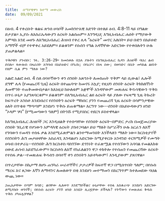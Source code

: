 ```yaml
---
title:  ሰማያዊዋን ከተማ መውረስ
date:  09/09/2021
---
```


በዕብ. 4 የቀረቡት ቁልፍ ጽንሰ ሀሳቦች አመክንዮአዊ እድገት በተለይ ዕብ. 4:8-11 ላይ በግልጽ ይታያል። ኢያሱ ለእስራኤላውያን ዕረፍት አልሰጠም። እንግዲህ; እግዚአብሔር ሐሰት የማያውቅ አምላክ እንደ መሆኑ ለእግዚአብሔር ሕዝብ የቀረ ሌላ “ዕረፍት” መኖር አለበት። ይህ ቡድን በአይሁድ አማኞች ብቻ የተዋቀረ አይደለም። ይልቁንም የሱስን የግል አዳኛቸው አድርገው የተቀበሉትን ሁሉ ያጠቃልላል።

`ጥቅሶቹን ያንብቡ: ገላ. 3:26-29። ከመስቀሉ በኋላ ያሉትን የእግዚአብሔር ኪዳን ሕዝቦች ባህሪ ልብ ይበሉ። ጳውሎስ በጻፈበት አግባብ በአይሁድና በግሪክ; በባሪያና በነጻ ሰው; በወንድና በሴት መካከል ልዩነት የለም ሲል ምን ማለቱ ነው?`

አልፎ አልፎ ዕብ. 4 ስለ ሰባተኛውን ቀን ሰንበት አጽንኦት ለመስጠት ጥቅም ላይ ሲውል፤ ሌሎች ደግሞ ሌላ (የመጨረሻ ጊዜ) ዕረፍት በተጨባጭ ከመኖሩ አኳያ; የዚህን ሰንበት ዕረፍት ትክክለኛነት ለመሞገት ተጠቅመውበታል። ከእነዚህ ከሁለቱም አቋሞች አንዳቸውም መጽሐፍ ቅዱሳዊውን ጥቅስ በጥሩ ሁኔታ አያንጸባርቁም። ይልቁንም በእግዚአብሔር ልዩ ዕረፍት ላይ ያለው የፍጻሜ ጊዜ ትኩረት ከፍጥረት አንስቶ እንደነበረና የሰንበትን ዕረፍት ማክበር ያንን የመጨረሻ ጊዜ ዕረፍት በሳምንታዊው ዕለት በጥቂቱ ማጣጣም እንደሆነ ጥቅሱ ይጠቁማል። እርግጥ ነው--ሰንበት በአይሁዳውያን ዘንድ “ኦላም ሃባ” (የሚመጣውን ዓለም) በትንሹ የሚያበስር ተደርጎ ይስተዋላል።

ከእግዚአብሔር ሕዝቦች ጋር እንዲዘልቅ የተሰጣቸው የሰንበት ዕረፍት-በምድር ታሪክ በመጀመሪያው ሰንበት ገቢራዊ የሆነውን አምላካዊ ዕረፍት ያስተጋባል። ይህ ማለት ከሥራችን ሁሉ አርፈን ለእኛ የገባውን የመዳን ተስፋ ቃል እንደሚፈጽምልን ልንተማመንበት እንችላለን ማለት ነው። ክርስቲያኖች የሰንበትን ሕግ መታዘዛቸው አስፈላጊ እንዳልሆነ አድርገው ከሚያቀርቡ አንዳንድ ተርጓሚዎች የሙግት ሀሳብ በተቃራኒ--የሰንበት ሕግ ክርስቶስ ባስገኘው ደኅንነት ተፈጽሟል የተሰኘውን አባባል የመልእክቱ ዐውደ ሐሳብ አይደግፈውም። ክርስቶስ ለእኛ የከፈለልንን ዋጋ ተከትሎ የተሰጠን የመጨረሻው ዕረፍት የተስፋ ቃል--የመጽሐፍ ቅዱስን ሰባተኛ ቀን ሰንበትን አይተካውም፤ እንዲያውም ያጸናዋል።

በጥረታቸው ስኬታማ ለሆኑ ጠንካራ ሠራተኞችና ታታሪዎች ከፍተኛ ዋጋ በሚሰጥበት ዓለም; በየሱስ ማረፍ እና ጸጋው እኛን ለማዳንና ለመለወጥ በቂ እንደሆነ መተማመን በእርግጥም ከተለመደው ባህል ውጪ ነው። 

`ኃጢአታቸው በጣም ከባድ; ልባቸው ሊለወጥ እንደማይችልና ሁኔታቸው ተስፋ አስቆራጭ እንደሆነ አድርገው ለሚያስቡ ወገኖች; በየሱስ ዕረፍት ያገኙ ዘንድ እንዴት ሊረዷቸው ይችላሉ? የትኛውን የመጽሐፍ ቅዱስ ጥቅስ ያካፍሏቸዋል?`